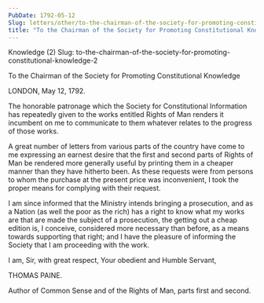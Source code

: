```yaml
---
PubDate: 1792-05-12
Slug: letters/other/to-the-chairman-of-the-society-for-promoting-constitutional-knowledge-2
title: "To the Chairman of the Society for Promoting Constitutional Knowledge (2)"
---
```


   Knowledge (2) Slug:
   to-the-chairman-of-the-society-for-promoting-constitutional-knowledge-2

   To the Chairman of the Society for Promoting Constitutional Knowledge

   LONDON, May 12, 1792.

   The honorable patronage which the Society for Constitutional Information
   has repeatedly given to the works entitled Rights of Man renders it
   incumbent on me to communicate to them whatever relates to the progress of
   those works.

   A great number of letters from various parts of the country have come to
   me expressing an earnest desire that the first and second parts of Rights
   of Man be rendered more generally useful by printing them in a cheaper
   manner than they have hitherto been. As these requests were from persons
   to whom the purchase at the present price was inconvenient, I took the
   proper means for complying with their request.

   I am since informed that the Ministry intends bringing a prosecution, and
   as a Nation (as well the poor as the rich) has a right to know what my
   works are that are made the subject of a prosecution, the getting out a
   cheap edition is, I conceive, considered more necessary than before, as a
   means towards supporting that right; and I have the pleasure of informing
   the Society that I am proceeding with the work.

   I am, Sir, with great respect, Your obedient and Humble Servant,

   THOMAS PAINE.

   Author of Common Sense and of the Rights of Man, parts first and second.


